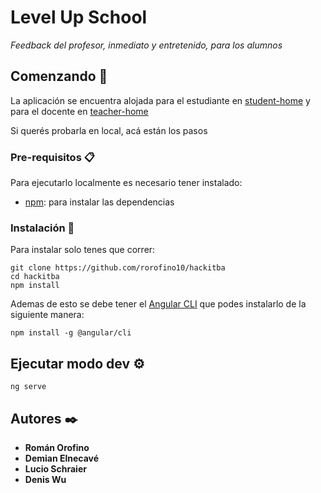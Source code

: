 # Level Up School

_Feedback del profesor, inmediato y entretenido, para los alumnos_

## Comenzando 🚀

La aplicación se encuentra alojada para el estudiante en [student-home](https://rorofino10.github.io/hackitba/student-home?name=Jorge%20Perez)
y para el docente en [teacher-home](https://rorofino10.github.io/hackitba/teacher-home)

Si querés probarla en local, acá están los pasos


### Pre-requisitos 📋

Para ejecutarlo localmente es necesario tener instalado:
- [npm](https://www.npmjs.com/): para instalar las dependencias

### Instalación 🔧

Para instalar solo tenes que correr:

```
git clone https://github.com/rorofino10/hackitba
cd hackitba
npm install
```

Ademas de esto se debe tener el [Angular CLI](https://angular.dev/tools/cli/setup-local) que podes instalarlo de la siguiente manera:
```
npm install -g @angular/cli
```

## Ejecutar modo dev ⚙️

```
ng serve
```




## Autores ✒️

* **Román Orofino**
* **Demian Elnecavé**
* **Lucio Schraier**
* **Denis Wu** 
